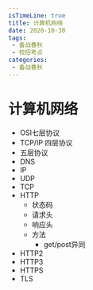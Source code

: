 ```yaml
---
isTimeLine: true
title: 计算机网络
date: 2020-10-30
tags:
 - 备战春秋
 - 校招考点
categories:
 - 备战春秋
---
```

# 计算机网络
* OSI七层协议
* TCP/IP 四层协议
* 五层协议
* DNS
* IP
* UDP
* TCP
* HTTP
  * 状态码
  * 请求头
  * 响应头
  * 方法
    * get/post异同
* HTTP2
* HTTP3
* HTTPS
* TLS

<comment/>
<tongji/>